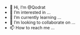 - 👋 Hi, I’m @Qodrat
- 👀 I’m interested in ...
- 🌱 I’m currently learning ...
- 💞️ I’m looking to collaborate on ...
- 📫 How to reach me ...

<!---
Qodrat/Qodrat is a ✨ special ✨ repository because its `README.md` (this file) appears on your GitHub profile.
You can click the Preview link to take a look at your changes.
--->
